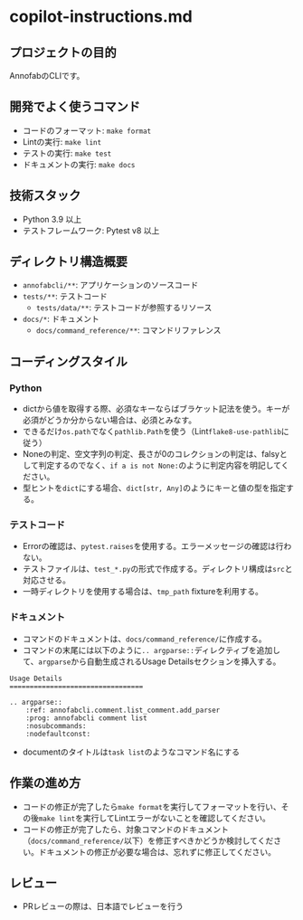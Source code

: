 # copilot-instructions.md

## プロジェクトの目的
AnnofabのCLIです。

## 開発でよく使うコマンド
* コードのフォーマット: `make format`
* Lintの実行: `make lint`
* テストの実行: `make test`
* ドキュメントの実行: `make docs`

## 技術スタック
* Python 3.9 以上
* テストフレームワーク: Pytest v8 以上

## ディレクトリ構造概要

* `annofabcli/**`: アプリケーションのソースコード
* `tests/**`: テストコード
    * `tests/data/**`: テストコードが参照するリソース
* `docs/*`: ドキュメント
    * `docs/command_reference/**`: コマンドリファレンス

## コーディングスタイル

### Python
* dictから値を取得する際、必須なキーならばブラケット記法を使う。キーが必須がどうか分からない場合は、必須とみなす。
* できるだけ`os.path`でなく`pathlib.Path`を使う（Lint`flake8-use-pathlib`に従う）
* Noneの判定、空文字列の判定、長さが0のコレクションの判定は、falsyとして判定するのでなく、`if a is not None:`のように判定内容を明記してください。
* 型ヒントを`dict`にする場合、`dict[str, Any]`のようにキーと値の型を指定する。

### テストコード
* Errorの確認は、`pytest.raises`を使用する。エラーメッセージの確認は行わない。
* テストファイルは、`test_*.py`の形式で作成する。ディレクトリ構成は`src`と対応させる。
* 一時ディレクトリを使用する場合は、`tmp_path` fixtureを利用する。

### ドキュメント
* コマンドのドキュメントは、`docs/command_reference/`に作成する。
* コマンドの末尾には以下のように`.. argparse::`ディレクティブを追加して、`argparse`から自動生成されるUsage Detailsセクションを挿入する。

```
Usage Details
=================================

.. argparse::
    :ref: annofabcli.comment.list_comment.add_parser
    :prog: annofabcli comment list
    :nosubcommands:
    :nodefaultconst:
```

* documentのタイトルは`task list`のようなコマンド名にする


## 作業の進め方
* コードの修正が完了したら`make format`を実行してフォーマットを行い、その後`make lint`を実行してLintエラーがないことを確認してください。
* コードの修正が完了したら、対象コマンドのドキュメント（`docs/command_reference/`以下）を修正すべきかどうか検討してください。ドキュメントの修正が必要な場合は、忘れずに修正してください。


## レビュー
* PRレビューの際は、日本語でレビューを行う
